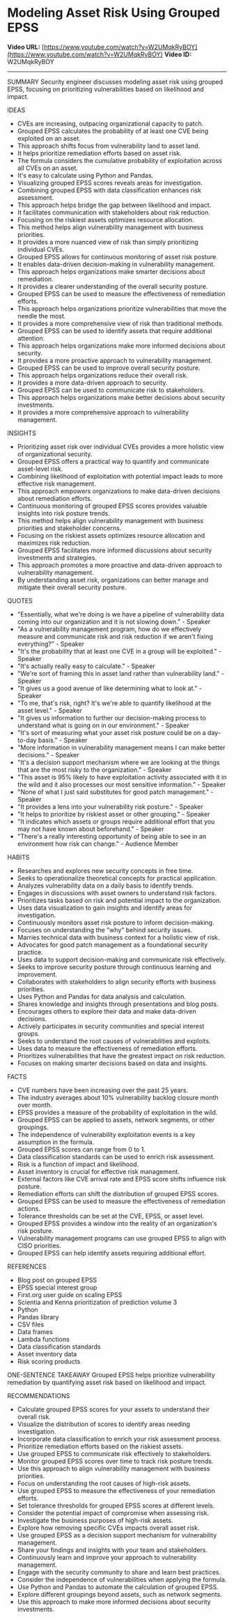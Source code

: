 # Modeling Asset Risk Using Grouped EPSS

**Video URL:** [https://www.youtube.com/watch?v=W2UMqkRyBOY](https://www.youtube.com/watch?v=W2UMqkRyBOY)
**Video ID:** W2UMqkRyBOY

---

SUMMARY
Security engineer discusses modeling asset risk using grouped EPSS, focusing on prioritizing vulnerabilities based on likelihood and impact.

IDEAS
* CVEs are increasing, outpacing organizational capacity to patch.
* Grouped EPSS calculates the probability of at least one CVE being exploited on an asset.
* This approach shifts focus from vulnerability land to asset land.
* It helps prioritize remediation efforts based on asset risk.
* The formula considers the cumulative probability of exploitation across all CVEs on an asset.
* It's easy to calculate using Python and Pandas.
* Visualizing grouped EPSS scores reveals areas for investigation.
* Combining grouped EPSS with data classification enhances risk assessment.
* This approach helps bridge the gap between likelihood and impact.
* It facilitates communication with stakeholders about risk reduction.
* Focusing on the riskiest assets optimizes resource allocation.
* This method helps align vulnerability management with business priorities.
* It provides a more nuanced view of risk than simply prioritizing individual CVEs.
* Grouped EPSS allows for continuous monitoring of asset risk posture.
* It enables data-driven decision-making in vulnerability management.
* This approach helps organizations make smarter decisions about remediation.
* It provides a clearer understanding of the overall security posture.
* Grouped EPSS can be used to measure the effectiveness of remediation efforts.
* This approach helps organizations prioritize vulnerabilities that move the needle the most.
* It provides a more comprehensive view of risk than traditional methods.
* Grouped EPSS can be used to identify assets that require additional attention.
* This approach helps organizations make more informed decisions about security.
* It provides a more proactive approach to vulnerability management.
* Grouped EPSS can be used to improve overall security posture.
* This approach helps organizations reduce their overall risk.
* It provides a more data-driven approach to security.
* Grouped EPSS can be used to communicate risk to stakeholders.
* This approach helps organizations make better decisions about security investments.
* It provides a more comprehensive approach to vulnerability management.

INSIGHTS
* Prioritizing asset risk over individual CVEs provides a more holistic view of organizational security.
* Grouped EPSS offers a practical way to quantify and communicate asset-level risk.
* Combining likelihood of exploitation with potential impact leads to more effective risk management.
* This approach empowers organizations to make data-driven decisions about remediation efforts.
* Continuous monitoring of grouped EPSS scores provides valuable insights into risk posture trends.
* This method helps align vulnerability management with business priorities and stakeholder concerns.
* Focusing on the riskiest assets optimizes resource allocation and maximizes risk reduction.
* Grouped EPSS facilitates more informed discussions about security investments and strategies.
* This approach promotes a more proactive and data-driven approach to vulnerability management.
* By understanding asset risk, organizations can better manage and mitigate their overall security posture.

QUOTES
* "Essentially, what we're doing is we have a pipeline of vulnerability data coming into our organization and it is not slowing down." - Speaker
* "As a vulnerability management program, how do we effectively measure and communicate risk and risk reduction if we aren't fixing everything?" - Speaker
* "It's the probability that at least one CVE in a group will be exploited." - Speaker
* "It's actually really easy to calculate." - Speaker
* "We're sort of framing this in asset land rather than vulnerability land." - Speaker
* "It gives us a good avenue of like determining what to look at." - Speaker
* "To me, that's risk, right? It's we're able to quantify likelihood at the asset level." - Speaker
* "It gives us information to further our decision-making process to understand what is going on in our environment." - Speaker
* "It's sort of measuring what your asset risk posture could be on a day-to-day basis." - Speaker
* "More information in vulnerability management means I can make better decisions." - Speaker
* "It's a decision support mechanism where we are looking at the things that are the most risky to the organization." - Speaker
* "This asset is 95% likely to have exploitation activity associated with it in the wild and it also processes our most sensitive information." - Speaker
* "None of what I just said substitutes for good patch management." - Speaker
* "It provides a lens into your vulnerability risk posture." - Speaker
* "It helps to prioritize by riskiest asset or other grouping." - Speaker
* "It indicates which assets or groups require additional effort that you may not have known about beforehand." - Speaker
* "There's a really interesting opportunity of being able to see in an environment how risk can change." - Audience Member

HABITS
* Researches and explores new security concepts in free time.
* Seeks to operationalize theoretical concepts for practical application.
* Analyzes vulnerability data on a daily basis to identify trends.
* Engages in discussions with asset owners to understand risk factors.
* Prioritizes tasks based on risk and potential impact to the organization.
* Uses data visualization to gain insights and identify areas for investigation.
* Continuously monitors asset risk posture to inform decision-making.
* Focuses on understanding the "why" behind security issues.
* Marries technical data with business context for a holistic view of risk.
* Advocates for good patch management as a foundational security practice.
* Uses data to support decision-making and communicate risk effectively.
* Seeks to improve security posture through continuous learning and improvement.
* Collaborates with stakeholders to align security efforts with business priorities.
* Uses Python and Pandas for data analysis and calculation.
* Shares knowledge and insights through presentations and blog posts.
* Encourages others to explore their data and make data-driven decisions.
* Actively participates in security communities and special interest groups.
* Seeks to understand the root causes of vulnerabilities and exploits.
* Uses data to measure the effectiveness of remediation efforts.
* Prioritizes vulnerabilities that have the greatest impact on risk reduction.
* Focuses on making smarter decisions based on data and insights.

FACTS
* CVE numbers have been increasing over the past 25 years.
* The industry averages about 10% vulnerability backlog closure month over month.
* EPSS provides a measure of the probability of exploitation in the wild.
* Grouped EPSS can be applied to assets, network segments, or other groupings.
* The independence of vulnerability exploitation events is a key assumption in the formula.
* Grouped EPSS scores can range from 0 to 1.
* Data classification standards can be used to enrich risk assessment.
* Risk is a function of impact and likelihood.
* Asset inventory is crucial for effective risk management.
* External factors like CVE arrival rate and EPSS score shifts influence risk posture.
* Remediation efforts can shift the distribution of grouped EPSS scores.
* Grouped EPSS can be used to measure the effectiveness of remediation actions.
* Tolerance thresholds can be set at the CVE, EPSS, or asset level.
* Grouped EPSS provides a window into the reality of an organization's risk posture.
* Vulnerability management programs can use grouped EPSS to align with CISO priorities.
* Grouped EPSS can help identify assets requiring additional effort.

REFERENCES
* Blog post on grouped EPSS
* EPSS special interest group
* First.org user guide on scaling EPSS
* Scientia and Kenna prioritization of prediction volume 3
* Python
* Pandas library
* CSV files
* Data frames
* Lambda functions
* Data classification standards
* Asset inventory data
* Risk scoring products

ONE-SENTENCE TAKEAWAY
Grouped EPSS helps prioritize vulnerability remediation by quantifying asset risk based on likelihood and impact.

RECOMMENDATIONS
* Calculate grouped EPSS scores for your assets to understand their overall risk.
* Visualize the distribution of scores to identify areas needing investigation.
* Incorporate data classification to enrich your risk assessment process.
* Prioritize remediation efforts based on the riskiest assets.
* Use grouped EPSS to communicate risk effectively to stakeholders.
* Monitor grouped EPSS scores over time to track risk posture trends.
* Use this approach to align vulnerability management with business priorities.
* Focus on understanding the root causes of high-risk assets.
* Use grouped EPSS to measure the effectiveness of your remediation efforts.
* Set tolerance thresholds for grouped EPSS scores at different levels.
* Consider the potential impact of compromise when assessing risk.
* Investigate the business purposes of high-risk assets.
* Explore how removing specific CVEs impacts overall asset risk.
* Use grouped EPSS as a decision support mechanism for vulnerability management.
* Share your findings and insights with your team and stakeholders.
* Continuously learn and improve your approach to vulnerability management.
* Engage with the security community to share and learn best practices.
* Consider the independence of vulnerabilities when applying the formula.
* Use Python and Pandas to automate the calculation of grouped EPSS.
* Explore different groupings beyond assets, such as network segments.
* Use this approach to make more informed decisions about security investments.
